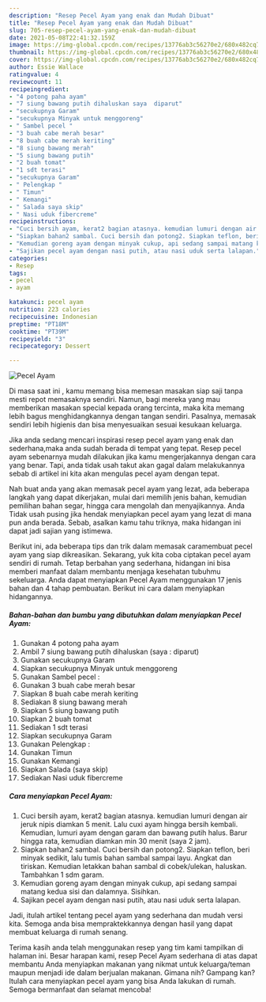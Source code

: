 ```yaml
---
description: "Resep Pecel Ayam yang enak dan Mudah Dibuat"
title: "Resep Pecel Ayam yang enak dan Mudah Dibuat"
slug: 705-resep-pecel-ayam-yang-enak-dan-mudah-dibuat
date: 2021-05-08T22:41:32.159Z
image: https://img-global.cpcdn.com/recipes/13776ab3c56270e2/680x482cq70/pecel-ayam-foto-resep-utama.jpg
thumbnail: https://img-global.cpcdn.com/recipes/13776ab3c56270e2/680x482cq70/pecel-ayam-foto-resep-utama.jpg
cover: https://img-global.cpcdn.com/recipes/13776ab3c56270e2/680x482cq70/pecel-ayam-foto-resep-utama.jpg
author: Essie Wallace
ratingvalue: 4
reviewcount: 11
recipeingredient:
- "4 potong paha ayam"
- "7 siung bawang putih dihaluskan saya  diparut"
- "secukupnya Garam"
- "secukupnya Minyak untuk menggoreng"
- " Sambel pecel "
- "3 buah cabe merah besar"
- "8 buah cabe merah keriting"
- "8 siung bawang merah"
- "5 siung bawang putih"
- "2 buah tomat"
- "1 sdt terasi"
- "secukupnya Garam"
- " Pelengkap "
- " Timun"
- " Kemangi"
- " Salada saya skip"
- " Nasi uduk fibercreme"
recipeinstructions:
- "Cuci bersih ayam, kerat2 bagian atasnya. kemudian lumuri dengan air jeruk nipis diamkan 5 menit. Lalu cuxi ayam hingga bersih kembali. Kemudian, lumuri ayam dengan garam dan bawang putih halus. Barur hingga rata, kemudian diamkan min 30 menit (saya 2 jam)."
- "Siapkan bahan2 sambal. Cuci bersih dan potong2. Siapkan teflon, beri minyak sedikit, lalu tumis bahan sambal sampai layu. Angkat dan tiriskan. Kemudian letakkan bahan sambal di cobek/ulekan, haluskan. Tambahkan 1 sdm garam."
- "Kemudian goreng ayam dengan minyak cukup, api sedang sampai matang kedua sisi dan dalamnya. Sisihkan."
- "Sajikan pecel ayam dengan nasi putih, atau nasi uduk serta lalapan."
categories:
- Resep
tags:
- pecel
- ayam

katakunci: pecel ayam 
nutrition: 223 calories
recipecuisine: Indonesian
preptime: "PT18M"
cooktime: "PT39M"
recipeyield: "3"
recipecategory: Dessert

---
```



![Pecel Ayam](https://img-global.cpcdn.com/recipes/13776ab3c56270e2/680x482cq70/pecel-ayam-foto-resep-utama.jpg)

Di masa  saat ini , kamu memang bisa memesan masakan siap saji tanpa mesti repot memasaknya sendiri. Namun, bagi mereka yang mau memberikan masakan special kepada orang tercinta, maka kita memang lebih bagus menghidangkannya dengan tangan sendiri. Pasalnya, memasak sendiri lebih higienis dan bisa menyesuaikan sesuai kesukaan keluarga.

Jika anda sedang mencari inspirasi resep pecel ayam yang enak dan sederhana,maka anda sudah berada di tempat yang tepat. Resep pecel ayam  sebenarnya mudah dilakukan jika kamu mengerjakannya dengan cara yang benar. Tapi, anda tidak usah takut akan gagal dalam melakukannya 
sebab di artikel ini kita akan mengulas pecel ayam dengan tepat.  



Nah buat anda yang akan memasak pecel ayam yang lezat, ada beberapa langkah yang dapat dikerjakan, mulai dari memilih jenis bahan, kemudian pemilihan bahan segar, hingga cara mengolah dan menyajikannya. Anda Tidak usah pusing jika hendak menyiapkan pecel ayam yang lezat di mana pun anda berada. Sebab, asalkan kamu  tahu triknya, maka hidangan ini dapat jadi sajian yang istimewa.

Berikut ini, ada beberapa tips dan trik dalam memasak caramembuat pecel ayam yang siap dikreasikan. Sekarang, yuk kita coba ciptakan pecel ayam sendiri di rumah. Tetap berbahan yang sederhana, hidangan ini bisa memberi manfaat dalam membantu menjaga kesehatan tubuhmu sekeluarga. Anda dapat menyiapkan Pecel Ayam menggunakan 17 jenis bahan dan 4 tahap pembuatan. Berikut ini cara dalam menyiapkan hidangannya.

<!--inarticleads1-->

##### Bahan-bahan dan bumbu yang dibutuhkan dalam menyiapkan Pecel Ayam:

1. Gunakan 4 potong paha ayam
1. Ambil 7 siung bawang putih dihaluskan (saya : diparut)
1. Gunakan secukupnya Garam
1. Siapkan secukupnya Minyak untuk menggoreng
1. Gunakan  Sambel pecel :
1. Gunakan 3 buah cabe merah besar
1. Siapkan 8 buah cabe merah keriting
1. Sediakan 8 siung bawang merah
1. Siapkan 5 siung bawang putih
1. Siapkan 2 buah tomat
1. Sediakan 1 sdt terasi
1. Siapkan secukupnya Garam
1. Gunakan  Pelengkap :
1. Gunakan  Timun
1. Gunakan  Kemangi
1. Siapkan  Salada (saya skip)
1. Sediakan  Nasi uduk fibercreme




<!--inarticleads2-->

##### Cara menyiapkan Pecel Ayam:

1. Cuci bersih ayam, kerat2 bagian atasnya. kemudian lumuri dengan air jeruk nipis diamkan 5 menit. Lalu cuxi ayam hingga bersih kembali. Kemudian, lumuri ayam dengan garam dan bawang putih halus. Barur hingga rata, kemudian diamkan min 30 menit (saya 2 jam).
1. Siapkan bahan2 sambal. Cuci bersih dan potong2. Siapkan teflon, beri minyak sedikit, lalu tumis bahan sambal sampai layu. Angkat dan tiriskan. Kemudian letakkan bahan sambal di cobek/ulekan, haluskan. Tambahkan 1 sdm garam.
1. Kemudian goreng ayam dengan minyak cukup, api sedang sampai matang kedua sisi dan dalamnya. Sisihkan.
1. Sajikan pecel ayam dengan nasi putih, atau nasi uduk serta lalapan.




Jadi, itulah artikel tentang  pecel ayam  yang sederhana dan mudah versi kita. Semoga anda bisa mempraktekkannya dengan hasil yang dapat membuat keluarga di rumah senang. 

Terima kasih anda telah menggunakan resep yang tim kami tampilkan di halaman ini. Besar harapan kami, resep  Pecel Ayam sederhana di atas dapat membantu Anda menyiapkan makanan yang nikmat untuk keluarga/teman maupun menjadi ide dalam berjualan makanan. Gimana nih? Gampang kan? Itulah cara menyiapkan pecel ayam yang bisa Anda lakukan di rumah. Semoga bermanfaat dan selamat mencoba!

